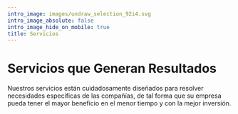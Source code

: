 ```yaml
---
intro_image: images/undraw_selection_92i4.svg
intro_image_absolute: false
intro_image_hide_on_mobile: true
title: Servicios
---
```


# Servicios que Generan Resultados

Nuestros servicios están cuidadosamente diseñados para resolver necesidades específicas de las compañías, de tal forma que su empresa pueda tener el mayor beneficio en el menor tiempo y con la mejor inversión.
